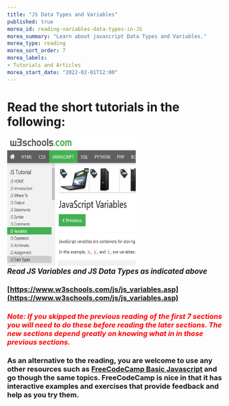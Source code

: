 ```yaml
---
title: "JS Data Types and Variables"
published: true
morea_id: reading-variables-data-types-in-JS
morea_summary: "Learn about javascript Data Types and Variables."
morea_type: reading
morea_sort_order: 7
morea_labels:
- Tutorials and Articles
morea_start_date: "2022-02-01T12:00"
---
```



# Read the short tutorials in the following:

<a href="https://www.w3schools.com/js/js_variables.asp"><img height="300px" width="300px" src="W3Vars_Types.png"></a>
<br><i><b><big>*Read JS Variables and JS Data Types as indicated above*</big></b></i>


### [https://www.w3schools.com/js/js_variables.asp](https://www.w3schools.com/js/js_variables.asp)

### *<font color="red"> Note: If you skipped the previous reading of the first 7 sections you will need to do these before reading the later sections. The new sections depend greatly on knowing what in in those previous sections.</font>*

### As an alternative to the reading, you are welcome to use any other resources such as [FreeCodeCamp Basic Javascript](https://www.freecodecamp.org/learn/javascript-algorithms-and-data-structures/basic-javascript/) and go though the same topics. FreeCodeCamp is nice in that it has interactive examples and exercises that provide feedback and help as you try them. 